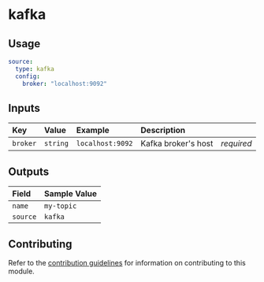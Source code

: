 # kafka

## Usage

```yaml
source:
  type: kafka
  config:
    broker: "localhost:9092"
```

## Inputs

| Key | Value | Example | Description |    |
| :-- | :---- | :------ | :---------- | :- |
| `broker` | `string` | `localhost:9092` | Kafka broker's host | *required* |

## Outputs

| Field | Sample Value |
| :---- | :---- |
| `name` | `my-topic` |
| `source` | `kafka` |

## Contributing

Refer to the [contribution guidelines](../../../docs/contribute/guide.md#adding-a-new-extractor) for information on contributing to this module.
